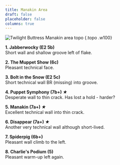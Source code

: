 ```yaml
---
title: Manakin Area
draft: false
placeholder: false
columns: true
---
```


![Twilight Buttress Manakin area topo](/img/north-wales/border-region/clwyd-limestone/Twlight-Gully-LH-copy.jpg)
{.topo .w100}

**1. Jabberwocky (E2 5b)**  
Short wall and shallow groove left of flake.

**2. The Muppet Show (6c)**  
Pleasant technical face.

**3. Bolt in the Snow (E2 5c)**  
Short technical wall BR (missing) into groove.

**4. Puppet Symphony (7b+) *★***  
Desperate wall to thin crack. Has lost a hold - harder?

**5. Manakin (7a+) *★***  
Excellent technical wall into thin crack.

**6. Disappear (7a+) *★***  
Another very technical wall although short-lived.

**7. Spiderpig (6b+)**  
Pleasant wall climb to the left.

**8. Charlie's Podium (5)**  
Pleasant warm-up left again.


